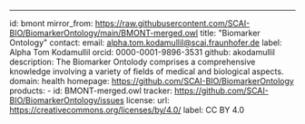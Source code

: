 ---
id: bmont
      mirror_from: https://raw.githubusercontent.com/SCAI-BIO/BiomarkerOntology/main/BMONT-merged.owl
      title: "Biomarker Ontology"
      contact:
        email: alpha.tom.kodamullil@scai.fraunhofer.de
        label: Alpha Tom Kodamullil
        orcid: 0000-0001-9896-3531
        github: akodamullil
      description: The Biomarker Ontolody comprises a comprehensive knowledge involving a variety of fields of medical and biological aspects.
      domain: health
      homepage: https://github.com/SCAI-BIO/BiomarkerOntology
      products:
        - id: BMONT-merged.owl
      tracker: https://github.com/SCAI-BIO/BiomarkerOntology/issues
      license:
        url: https://creativecommons.org/licenses/by/4.0/
        label: CC BY 4.0
